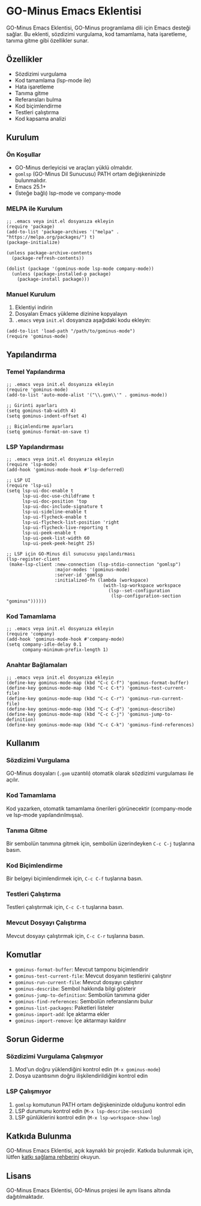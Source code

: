 # GO-Minus Emacs Eklentisi

GO-Minus Emacs Eklentisi, GO-Minus programlama dili için Emacs desteği sağlar. Bu eklenti, sözdizimi vurgulama, kod tamamlama, hata işaretleme, tanıma gitme gibi özellikler sunar.

## Özellikler

- Sözdizimi vurgulama
- Kod tamamlama (lsp-mode ile)
- Hata işaretleme
- Tanıma gitme
- Referansları bulma
- Kod biçimlendirme
- Testleri çalıştırma
- Kod kapsama analizi

## Kurulum

### Ön Koşullar

- GO-Minus derleyicisi ve araçları yüklü olmalıdır.
- `gomlsp` (GO-Minus Dil Sunucusu) PATH ortam değişkeninizde bulunmalıdır.
- Emacs 25.1+
- (İsteğe bağlı) lsp-mode ve company-mode

### MELPA ile Kurulum

```elisp
;; .emacs veya init.el dosyanıza ekleyin
(require 'package)
(add-to-list 'package-archives '("melpa" . "https://melpa.org/packages/") t)
(package-initialize)

(unless package-archive-contents
  (package-refresh-contents))

(dolist (package '(gominus-mode lsp-mode company-mode))
  (unless (package-installed-p package)
    (package-install package)))
```

### Manuel Kurulum

1. Eklentiyi indirin
2. Dosyaları Emacs yükleme dizinine kopyalayın
3. `.emacs` veya `init.el` dosyanıza aşağıdaki kodu ekleyin:

```elisp
(add-to-list 'load-path "/path/to/gominus-mode")
(require 'gominus-mode)
```

## Yapılandırma

### Temel Yapılandırma

```elisp
;; .emacs veya init.el dosyanıza ekleyin
(require 'gominus-mode)
(add-to-list 'auto-mode-alist '("\\.gom\\'" . gominus-mode))

;; Girinti ayarları
(setq gominus-tab-width 4)
(setq gominus-indent-offset 4)

;; Biçimlendirme ayarları
(setq gominus-format-on-save t)
```

### LSP Yapılandırması

```elisp
;; .emacs veya init.el dosyanıza ekleyin
(require 'lsp-mode)
(add-hook 'gominus-mode-hook #'lsp-deferred)

;; LSP UI
(require 'lsp-ui)
(setq lsp-ui-doc-enable t
      lsp-ui-doc-use-childframe t
      lsp-ui-doc-position 'top
      lsp-ui-doc-include-signature t
      lsp-ui-sideline-enable t
      lsp-ui-flycheck-enable t
      lsp-ui-flycheck-list-position 'right
      lsp-ui-flycheck-live-reporting t
      lsp-ui-peek-enable t
      lsp-ui-peek-list-width 60
      lsp-ui-peek-peek-height 25)

;; LSP için GO-Minus dil sunucusu yapılandırması
(lsp-register-client
 (make-lsp-client :new-connection (lsp-stdio-connection "gomlsp")
                  :major-modes '(gominus-mode)
                  :server-id 'gomlsp
                  :initialized-fn (lambda (workspace)
                                    (with-lsp-workspace workspace
                                      (lsp--set-configuration
                                       (lsp-configuration-section "gominus"))))))
```

### Kod Tamamlama

```elisp
;; .emacs veya init.el dosyanıza ekleyin
(require 'company)
(add-hook 'gominus-mode-hook #'company-mode)
(setq company-idle-delay 0.1
      company-minimum-prefix-length 1)
```

### Anahtar Bağlamaları

```elisp
;; .emacs veya init.el dosyanıza ekleyin
(define-key gominus-mode-map (kbd "C-c C-f") 'gominus-format-buffer)
(define-key gominus-mode-map (kbd "C-c C-t") 'gominus-test-current-file)
(define-key gominus-mode-map (kbd "C-c C-r") 'gominus-run-current-file)
(define-key gominus-mode-map (kbd "C-c C-d") 'gominus-describe)
(define-key gominus-mode-map (kbd "C-c C-j") 'gominus-jump-to-definition)
(define-key gominus-mode-map (kbd "C-c C-k") 'gominus-find-references)
```

## Kullanım

### Sözdizimi Vurgulama

GO-Minus dosyaları (`.gom` uzantılı) otomatik olarak sözdizimi vurgulaması ile açılır.

### Kod Tamamlama

Kod yazarken, otomatik tamamlama önerileri görünecektir (company-mode ve lsp-mode yapılandırılmışsa).

### Tanıma Gitme

Bir sembolün tanımına gitmek için, sembolün üzerindeyken `C-c C-j` tuşlarına basın.

### Kod Biçimlendirme

Bir belgeyi biçimlendirmek için, `C-c C-f` tuşlarına basın.

### Testleri Çalıştırma

Testleri çalıştırmak için, `C-c C-t` tuşlarına basın.

### Mevcut Dosyayı Çalıştırma

Mevcut dosyayı çalıştırmak için, `C-c C-r` tuşlarına basın.

## Komutlar

- `gominus-format-buffer`: Mevcut tamponu biçimlendirir
- `gominus-test-current-file`: Mevcut dosyanın testlerini çalıştırır
- `gominus-run-current-file`: Mevcut dosyayı çalıştırır
- `gominus-describe`: Sembol hakkında bilgi gösterir
- `gominus-jump-to-definition`: Sembolün tanımına gider
- `gominus-find-references`: Sembolün referanslarını bulur
- `gominus-list-packages`: Paketleri listeler
- `gominus-import-add`: İçe aktarma ekler
- `gominus-import-remove`: İçe aktarmayı kaldırır

## Sorun Giderme

### Sözdizimi Vurgulama Çalışmıyor

1. Mod'un doğru yüklendiğini kontrol edin (`M-x gominus-mode`)
2. Dosya uzantısının doğru ilişkilendirildiğini kontrol edin

### LSP Çalışmıyor

1. `gomlsp` komutunun PATH ortam değişkeninizde olduğunu kontrol edin
2. LSP durumunu kontrol edin (`M-x lsp-describe-session`)
3. LSP günlüklerini kontrol edin (`M-x lsp-workspace-show-log`)

## Katkıda Bulunma

GO-Minus Emacs Eklentisi, açık kaynaklı bir projedir. Katkıda bulunmak için, lütfen [katkı sağlama rehberini](../../CONTRIBUTING.md) okuyun.

## Lisans

GO-Minus Emacs Eklentisi, GO-Minus projesi ile aynı lisans altında dağıtılmaktadır.